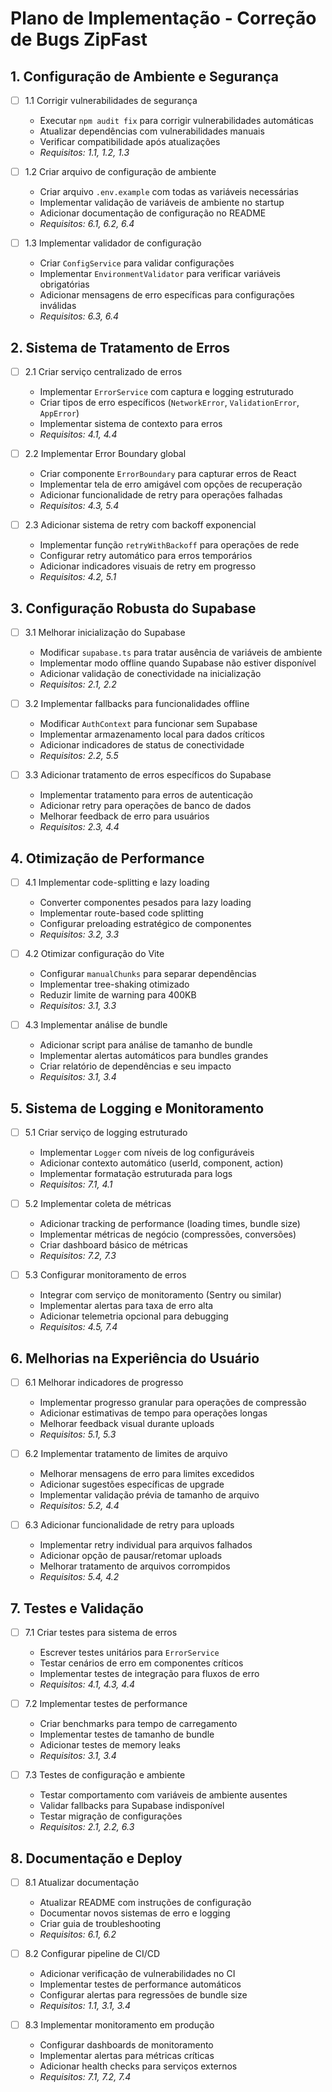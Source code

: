 # Plano de Implementação - Correção de Bugs ZipFast

## 1. Configuração de Ambiente e Segurança

- [ ] 1.1 Corrigir vulnerabilidades de segurança
  - Executar `npm audit fix` para corrigir vulnerabilidades automáticas
  - Atualizar dependências com vulnerabilidades manuais
  - Verificar compatibilidade após atualizações
  - _Requisitos: 1.1, 1.2, 1.3_

- [ ] 1.2 Criar arquivo de configuração de ambiente
  - Criar arquivo `.env.example` com todas as variáveis necessárias
  - Implementar validação de variáveis de ambiente no startup
  - Adicionar documentação de configuração no README
  - _Requisitos: 6.1, 6.2, 6.4_

- [ ] 1.3 Implementar validador de configuração
  - Criar `ConfigService` para validar configurações
  - Implementar `EnvironmentValidator` para verificar variáveis obrigatórias
  - Adicionar mensagens de erro específicas para configurações inválidas
  - _Requisitos: 6.3, 6.4_

## 2. Sistema de Tratamento de Erros

- [ ] 2.1 Criar serviço centralizado de erros
  - Implementar `ErrorService` com captura e logging estruturado
  - Criar tipos de erro específicos (`NetworkError`, `ValidationError`, `AppError`)
  - Implementar sistema de contexto para erros
  - _Requisitos: 4.1, 4.4_

- [ ] 2.2 Implementar Error Boundary global
  - Criar componente `ErrorBoundary` para capturar erros de React
  - Implementar tela de erro amigável com opções de recuperação
  - Adicionar funcionalidade de retry para operações falhadas
  - _Requisitos: 4.3, 5.4_

- [ ] 2.3 Adicionar sistema de retry com backoff exponencial
  - Implementar função `retryWithBackoff` para operações de rede
  - Configurar retry automático para erros temporários
  - Adicionar indicadores visuais de retry em progresso
  - _Requisitos: 4.2, 5.1_

## 3. Configuração Robusta do Supabase

- [ ] 3.1 Melhorar inicialização do Supabase
  - Modificar `supabase.ts` para tratar ausência de variáveis de ambiente
  - Implementar modo offline quando Supabase não estiver disponível
  - Adicionar validação de conectividade na inicialização
  - _Requisitos: 2.1, 2.2_

- [ ] 3.2 Implementar fallbacks para funcionalidades offline
  - Modificar `AuthContext` para funcionar sem Supabase
  - Implementar armazenamento local para dados críticos
  - Adicionar indicadores de status de conectividade
  - _Requisitos: 2.2, 5.5_

- [ ] 3.3 Adicionar tratamento de erros específicos do Supabase
  - Implementar tratamento para erros de autenticação
  - Adicionar retry para operações de banco de dados
  - Melhorar feedback de erro para usuários
  - _Requisitos: 2.3, 4.4_

## 4. Otimização de Performance

- [ ] 4.1 Implementar code-splitting e lazy loading
  - Converter componentes pesados para lazy loading
  - Implementar route-based code splitting
  - Configurar preloading estratégico de componentes
  - _Requisitos: 3.2, 3.3_

- [ ] 4.2 Otimizar configuração do Vite
  - Configurar `manualChunks` para separar dependências
  - Implementar tree-shaking otimizado
  - Reduzir limite de warning para 400KB
  - _Requisitos: 3.1, 3.3_

- [ ] 4.3 Implementar análise de bundle
  - Adicionar script para análise de tamanho de bundle
  - Implementar alertas automáticos para bundles grandes
  - Criar relatório de dependências e seu impacto
  - _Requisitos: 3.1, 3.4_

## 5. Sistema de Logging e Monitoramento

- [ ] 5.1 Criar serviço de logging estruturado
  - Implementar `Logger` com níveis de log configuráveis
  - Adicionar contexto automático (userId, component, action)
  - Implementar formatação estruturada para logs
  - _Requisitos: 7.1, 4.1_

- [ ] 5.2 Implementar coleta de métricas
  - Adicionar tracking de performance (loading times, bundle size)
  - Implementar métricas de negócio (compressões, conversões)
  - Criar dashboard básico de métricas
  - _Requisitos: 7.2, 7.3_

- [ ] 5.3 Configurar monitoramento de erros
  - Integrar com serviço de monitoramento (Sentry ou similar)
  - Implementar alertas para taxa de erro alta
  - Adicionar telemetria opcional para debugging
  - _Requisitos: 4.5, 7.4_

## 6. Melhorias na Experiência do Usuário

- [ ] 6.1 Melhorar indicadores de progresso
  - Implementar progresso granular para operações de compressão
  - Adicionar estimativas de tempo para operações longas
  - Melhorar feedback visual durante uploads
  - _Requisitos: 5.1, 5.3_

- [ ] 6.2 Implementar tratamento de limites de arquivo
  - Melhorar mensagens de erro para limites excedidos
  - Adicionar sugestões específicas de upgrade
  - Implementar validação prévia de tamanho de arquivo
  - _Requisitos: 5.2, 4.4_

- [ ] 6.3 Adicionar funcionalidade de retry para uploads
  - Implementar retry individual para arquivos falhados
  - Adicionar opção de pausar/retomar uploads
  - Melhorar tratamento de arquivos corrompidos
  - _Requisitos: 5.4, 4.2_

## 7. Testes e Validação

- [ ] 7.1 Criar testes para sistema de erros
  - Escrever testes unitários para `ErrorService`
  - Testar cenários de erro em componentes críticos
  - Implementar testes de integração para fluxos de erro
  - _Requisitos: 4.1, 4.3, 4.4_

- [ ] 7.2 Implementar testes de performance
  - Criar benchmarks para tempo de carregamento
  - Implementar testes de tamanho de bundle
  - Adicionar testes de memory leaks
  - _Requisitos: 3.1, 3.4_

- [ ] 7.3 Testes de configuração e ambiente
  - Testar comportamento com variáveis de ambiente ausentes
  - Validar fallbacks para Supabase indisponível
  - Testar migração de configurações
  - _Requisitos: 2.1, 2.2, 6.3_

## 8. Documentação e Deploy

- [ ] 8.1 Atualizar documentação
  - Atualizar README com instruções de configuração
  - Documentar novos sistemas de erro e logging
  - Criar guia de troubleshooting
  - _Requisitos: 6.1, 6.2_

- [ ] 8.2 Configurar pipeline de CI/CD
  - Adicionar verificação de vulnerabilidades no CI
  - Implementar testes de performance automáticos
  - Configurar alertas para regressões de bundle size
  - _Requisitos: 1.1, 3.1, 3.4_

- [ ] 8.3 Implementar monitoramento em produção
  - Configurar dashboards de monitoramento
  - Implementar alertas para métricas críticas
  - Adicionar health checks para serviços externos
  - _Requisitos: 7.1, 7.2, 7.4_